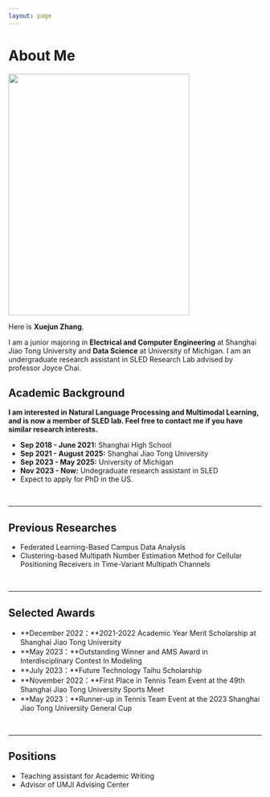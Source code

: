 ```yaml
---
layout: page
---
```


# About Me

<img src="https://xuejunzhang2002.github.io/xuejunzhang.png" class="floatpic" width="360" height="480">

Here is **Xuejun Zhang**.

I am a junior majoring in **Electrical and Computer Engineering** at Shanghai Jiao Tong University and **Data Science** at University of Michigan. I am an undergraduate research assistant in SLED Research Lab advised by professor Joyce Chai.

## Academic Background

**I am interested in Natural Language Processing and Multimodal Learning, and is now a member of SLED lab. Feel free to contact me if you have similar research interests.** 

- **Sep 2018 - June 2021:** Shanghai High School
- **Sep 2021 - August 2025:** Shanghai Jiao Tong University
- **Sep 2023 - May 2025:** University of Michigan
- **Nov 2023 - Now:** Undegraduate research assistant in SLED
- Expect to apply for PhD in the US.

<br>

---

## Previous Researches

- Federated Learning-Based Campus Data Analysis
- Clustering-based Multipath Number Estimation Method for Cellular Positioning Receivers in Time-Variant Multipath Channels

<br>

---

## Selected Awards

- **December  2022：**2021-2022 Academic Year Merit Scholarship at Shanghai Jiao Tong University
- **May 2023：**Outstanding Winner and AMS Award in Interdisciplinary Contest In Modeling
- **July 2023：**Future Technology Taihu Scholarship
- **November 2022：**First Place in Tennis Team Event at the 49th Shanghai Jiao Tong University Sports Meet
- **May 2023：**Runner-up in Tennis Team Event at the 2023 Shanghai Jiao Tong University General Cup

<br>

---

## Positions

- Teaching assistant for Academic Writing
- Advisor of UMJI Advising Center

<br>

